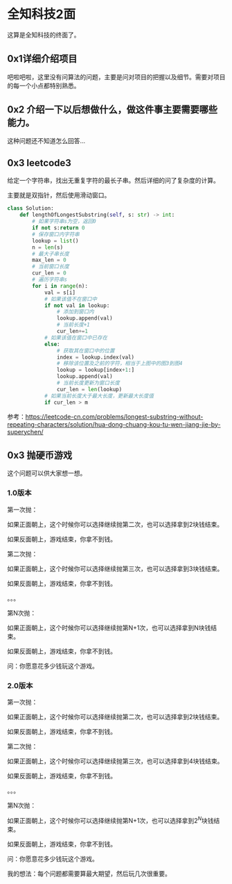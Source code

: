 # 全知科技2面

这算是全知科技的终面了。

## 0x1详细介绍项目

吧啦吧啦，这里没有问算法的问题，主要是问对项目的把握以及细节。需要对项目的每一个小点都特别熟悉。



## 0x2 介绍一下以后想做什么，做这件事主要需要哪些能力。

这种问题还不知道怎么回答...



## 0x3 leetcode3

给定一个字符串，找出无重复字符的最长子串。然后详细的问了复杂度的计算。

主要就是双指针，然后使用滑动窗口。

```python
class Solution:
    def lengthOfLongestSubstring(self, s: str) -> int:
        # 如果字符串s为空，返回0
        if not s:return 0
        # 保存窗口内字符串
        lookup = list()
        n = len(s)
        # 最大子串长度
        max_len = 0
        # 当前窗口长度
        cur_len = 0
        # 遍历字符串s
        for i in range(n):
            val = s[i]
            # 如果该值不在窗口中
            if not val in lookup:
                # 添加到窗口内
                lookup.append(val)
                # 当前长度+1
                cur_len+=1
            # 如果该值在窗口中已存在
            else:
                # 获取其在窗口中的位置
                index = lookup.index(val)
                # 移除该位置及之前的字符，相当于上图中的图3到图4
                lookup = lookup[index+1:]
                lookup.append(val)
                # 当前长度更新为窗口长度
                cur_len = len(lookup)
            # 如果当前长度大于最大长度，更新最大长度值
            if cur_len > m
```

参考：https://leetcode-cn.com/problems/longest-substring-without-repeating-characters/solution/hua-dong-chuang-kou-tu-wen-jiang-jie-by-superychen/



## 0x3 抛硬币游戏

这个问题可以供大家想一想。

### 1.0版本

第一次抛：

如果正面朝上，这个时候你可以选择继续抛第二次，也可以选择拿到2块钱结束。

如果反面朝上，游戏结束，你拿不到钱。



第二次抛：

如果正面朝上，这个时候你可以选择继续抛第三次，也可以选择拿到3块钱结束。

如果反面朝上，游戏结束，你拿不到钱。

。。。

第N次抛：

如果正面朝上，这个时候你可以选择继续抛第N+1次，也可以选择拿到N块钱结束。

如果反面朝上，游戏结束，你拿不到钱。



问：你愿意花多少钱玩这个游戏。



### 2.0版本

第一次抛：

如果正面朝上，这个时候你可以选择继续抛第二次，也可以选择拿到2块钱结束。

如果反面朝上，游戏结束，你拿不到钱。



第二次抛：

如果正面朝上，这个时候你可以选择继续抛第三次，也可以选择拿到4块钱结束。

如果反面朝上，游戏结束，你拿不到钱。

。。。

第N次抛：

如果正面朝上，这个时候你可以选择继续抛第N+1次，也可以选择拿到$2^N$块钱结束。

如果反面朝上，游戏结束，你拿不到钱。



问：你愿意花多少钱玩这个游戏。





我的想法：每个问题都需要算最大期望，然后玩几次很重要。